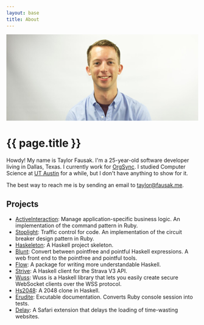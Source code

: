 ```yaml
---
layout: base
title: About
---
```


![Taylor Fausak][1]

# {{ page.title }}

Howdy! My name is Taylor Fausak. I'm a 25-year-old software developer
living in Dallas, Texas. I currently work for [OrgSync][2]. I studied
Computer Science at [UT Austin][3] for a while, but I don't have
anything to show for it.

The best way to reach me is by sending an email to [taylor@fausak.me][4].

## Projects

- [ActiveInteraction](http://orgsync.github.io/active_interaction/):
  Manage application-specific business logic. An implementation of
  the command pattern in Ruby.
- [Stoplight](http://orgsync.github.io/stoplight/):
  Traffic control for code. An implementation of the circuit breaker
  design pattern in Ruby.
- [Haskeleton](/haskeleton/):
  A Haskell project skeleton.
- [Blunt](https://blunt.herokuapp.com/):
  Convert between pointfree and pointful Haskell expressions. A web front end
  to the pointfree and pointful tools.
- [Flow](/flow/):
  A package for writing more understandable Haskell.
- [Strive](/strive/):
  A Haskell client for the Strava V3 API.
- [Wuss](/wuss/):
  Wuss is a Haskell library that lets you easily create secure WebSocket
  clients over the WSS protocol.
- [Hs2048](/hs2048/):
  A 2048 clone in Haskell.
- [Erudite](/erudite/):
  Excutable documentation. Converts Ruby console session into tests.
- [Delay](/delay/):
  A Safari extension that delays the loading of time-wasting websites.

[1]: /static/images/taylor-fausak.jpg
[2]: http://www.orgsync.com
[3]: http://www.utexas.edu
[4]: mailto:taylor+honeypot@fausak.me
